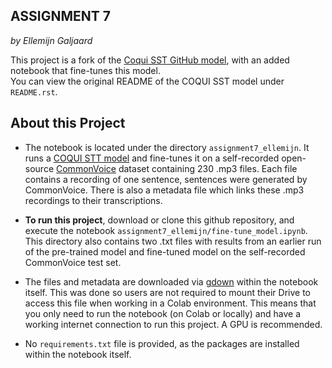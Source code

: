 ASSIGNMENT 7
-----------
*by Ellemijn Galjaard*

This project is a fork of the [Coqui SST GitHub model](https://github.com/coqui-ai/STT), with an added notebook that fine-tunes this model.  
You can view the original README of the COQUI SST model under ``README.rst``.

About this Project
------------
- The notebook is located under the directory ``assignment7_ellemijn``. It runs a [COQUI STT model](https://github.com/coqui-ai/STT/blob/main/notebooks/train_personal_model_with_common_voice.ipynb) and fine-tunes it on a self-recorded open-source [CommonVoice](https://commonvoice.mozilla.org/) dataset containing 230 .mp3 files. Each file contains a recording of one sentence, sentences were generated by CommonVoice. There is also a metadata file which links these .mp3 recordings to their transcriptions.

- **To run this project**, download or clone this github repository, and execute the notebook ``assignment7_ellemijn/fine-tune_model.ipynb``.  
This directory also contains two .txt files with results from an earlier run of the pre-trained model and fine-tuned model on the self-recorded CommonVoice test set.

- The files and metadata are downloaded via [gdown](https://pypi.org/project/gdown/) within the notebook itself. This was done so users are not required to mount their Drive to access this file when working in a Colab environment. This means that you only need to run the notebook (on Colab or locally) and have a working internet connection to run this project. A GPU is recommended.

- No ``requirements.txt`` file is provided, as the packages are installed within the notebook itself.